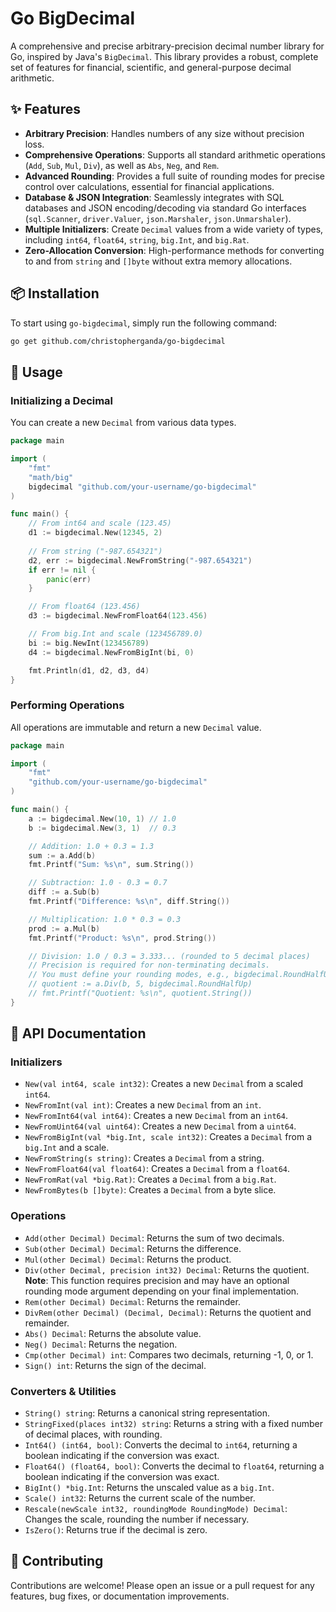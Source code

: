 # Go BigDecimal

A comprehensive and precise arbitrary-precision decimal number library for Go, inspired by Java's `BigDecimal`. This library provides a robust, complete set of features for financial, scientific, and general-purpose decimal arithmetic.

## ✨ Features

  * **Arbitrary Precision**: Handles numbers of any size without precision loss.
  * **Comprehensive Operations**: Supports all standard arithmetic operations (`Add`, `Sub`, `Mul`, `Div`), as well as `Abs`, `Neg`, and `Rem`.
  * **Advanced Rounding**: Provides a full suite of rounding modes for precise control over calculations, essential for financial applications.
  * **Database & JSON Integration**: Seamlessly integrates with SQL databases and JSON encoding/decoding via standard Go interfaces (`sql.Scanner`, `driver.Valuer`, `json.Marshaler`, `json.Unmarshaler`).
  * **Multiple Initializers**: Create `Decimal` values from a wide variety of types, including `int64`, `float64`, `string`, `big.Int`, and `big.Rat`.
  * **Zero-Allocation Conversion**: High-performance methods for converting to and from `string` and `[]byte` without extra memory allocations.

## 📦 Installation

To start using `go-bigdecimal`, simply run the following command:

```bash
go get github.com/christopherganda/go-bigdecimal
```

## 🚀 Usage

### Initializing a Decimal

You can create a new `Decimal` from various data types.

```go
package main

import (
	"fmt"
	"math/big"
	bigdecimal "github.com/your-username/go-bigdecimal"
)

func main() {
	// From int64 and scale (123.45)
	d1 := bigdecimal.New(12345, 2) 
	
	// From string ("-987.654321")
	d2, err := bigdecimal.NewFromString("-987.654321") 
	if err != nil {
		panic(err)
	}

	// From float64 (123.456)
	d3 := bigdecimal.NewFromFloat64(123.456) 

	// From big.Int and scale (123456789.0)
	bi := big.NewInt(123456789)
	d4 := bigdecimal.NewFromBigInt(bi, 0) 

	fmt.Println(d1, d2, d3, d4)
}
```

### Performing Operations

All operations are immutable and return a new `Decimal` value.

```go
package main

import (
	"fmt"
	"github.com/your-username/go-bigdecimal"
)

func main() {
	a := bigdecimal.New(10, 1) // 1.0
	b := bigdecimal.New(3, 1)  // 0.3

	// Addition: 1.0 + 0.3 = 1.3
	sum := a.Add(b)
	fmt.Printf("Sum: %s\n", sum.String()) 

	// Subtraction: 1.0 - 0.3 = 0.7
	diff := a.Sub(b)
	fmt.Printf("Difference: %s\n", diff.String()) 

	// Multiplication: 1.0 * 0.3 = 0.3
	prod := a.Mul(b)
	fmt.Printf("Product: %s\n", prod.String()) 

	// Division: 1.0 / 0.3 = 3.333... (rounded to 5 decimal places)
	// Precision is required for non-terminating decimals.
	// You must define your rounding modes, e.g., bigdecimal.RoundHalfUp
	// quotient := a.Div(b, 5, bigdecimal.RoundHalfUp) 
	// fmt.Printf("Quotient: %s\n", quotient.String()) 
}
```

## 📖 API Documentation

### Initializers

  * `New(val int64, scale int32)`: Creates a new `Decimal` from a scaled `int64`.
  * `NewFromInt(val int)`: Creates a new `Decimal` from an `int`.
  * `NewFromInt64(val int64)`: Creates a new `Decimal` from an `int64`.
  * `NewFromUint64(val uint64)`: Creates a new `Decimal` from a `uint64`.
  * `NewFromBigInt(val *big.Int, scale int32)`: Creates a `Decimal` from a `big.Int` and a scale.
  * `NewFromString(s string)`: Creates a `Decimal` from a string.
  * `NewFromFloat64(val float64)`: Creates a `Decimal` from a `float64`.
  * `NewFromRat(val *big.Rat)`: Creates a `Decimal` from a `big.Rat`.
  * `NewFromBytes(b []byte)`: Creates a `Decimal` from a byte slice.

### Operations

  * `Add(other Decimal) Decimal`: Returns the sum of two decimals.
  * `Sub(other Decimal) Decimal`: Returns the difference.
  * `Mul(other Decimal) Decimal`: Returns the product.
  * `Div(other Decimal, precision int32) Decimal`: Returns the quotient. **Note**: This function requires precision and may have an optional rounding mode argument depending on your final implementation.
  * `Rem(other Decimal) Decimal`: Returns the remainder.
  * `DivRem(other Decimal) (Decimal, Decimal)`: Returns the quotient and remainder.
  * `Abs() Decimal`: Returns the absolute value.
  * `Neg() Decimal`: Returns the negation.
  * `Cmp(other Decimal) int`: Compares two decimals, returning -1, 0, or 1.
  * `Sign() int`: Returns the sign of the decimal.

### Converters & Utilities

  * `String() string`: Returns a canonical string representation.
  * `StringFixed(places int32) string`: Returns a string with a fixed number of decimal places, with rounding.
  * `Int64() (int64, bool)`: Converts the decimal to `int64`, returning a boolean indicating if the conversion was exact.
  * `Float64() (float64, bool)`: Converts the decimal to `float64`, returning a boolean indicating if the conversion was exact.
  * `BigInt() *big.Int`: Returns the unscaled value as a `big.Int`.
  * `Scale() int32`: Returns the current scale of the number.
  * `Rescale(newScale int32, roundingMode RoundingMode) Decimal`: Changes the scale, rounding the number if necessary.
  * `IsZero()`: Returns true if the decimal is zero.

## 🤝 Contributing

Contributions are welcome\! Please open an issue or a pull request for any features, bug fixes, or documentation improvements.
